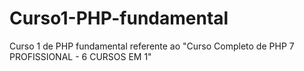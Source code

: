 # Curso1-PHP-fundamental
 Curso 1 de PHP fundamental referente ao "Curso Completo de PHP 7 PROFISSIONAL - 6 CURSOS EM 1"
